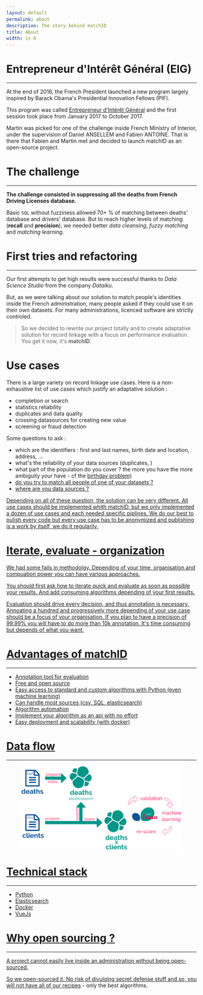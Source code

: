 ```yaml
---
layout: default
permalink: about
description: The story behind matchID
title: About
width: is-8
---
```


# Entrepreneur d'Intérêt Général (EIG)
----

At the end of 2016, the French President launched a new program largely inspired by Barack Obama's Presidential Innovation Fellows (PIF).

This program was called [Entrepreneur d'Intérêt Général](https://entrepreneur-interet-general.etalab.gouv.fr/) and the first session took place from January 2017 to October 2017.

Martin was picked for one of the challenge inside French Ministry of Interior, under the supervision of Daniel ANSELLEM and Fabien ANTOINE.
That is there that Fabien and Martin met and decided to launch matchID as an open-source project.

# The challenge
----

**The challenge consisted in suppressing all the deaths from French Driving Licenses database.**

Basic `SQL` without fuzziness allowed 70+ % of matching between deaths' database and drivers' database.
But to reach higher levels of matching (**recall** and **precision**), we needed better *data cleansing*, *fuzzy matching* and *matching learning*.

# First tries and refactoring
----

Our first attempts to get high results were successful thanks to *Data Science Studio* from the company *Dataiku*.

But, as we were talking about our solution to match people's identities inside the French administration, many people asked if they could use it on their own datasets. For many administrations, licenced software are strictly controled.

>  So we decided to rewrite our project totally and to create adaptative solution for record linkage with a focus on performance evaluation. You get it now, it's **matchID**.

# Use cases

There is a large variety on record linkage use cases. Here is a non-exhaustive list of use cases which justify an adaptative solution :

  * completion or search
  * statistics reliability
  * duplicates and data quality
  * crossing datasources for creating new value
  * screening or fraud detection

Some questions to ask :
  * which are the identifiers : first and last names, birth date and location, address, ...
  * what's the reliability of your data sources (duplicates, )
  * what part of the population do you cover ? the more you have the more ambiguity your have - cf the <a href="https://en.wikipedia.org/wiki/Birthday_problem"> birthday problem)
  * do you try to match all people of one of your datasets ?
  * where are you data sources ?

Depending on all of these question, the solution can be very different. All use cases should be implemented whith matchID, but we only implemented a dozen of use cases and each needed specific piplines. We do our best to pulish every code but every use case has to be anonymized and publishing is a work by itself, we do it regularily.

# Iterate, evaluate - organization

We had some fails in methodolgy. Depending of your time, organisation and compuation power you can have various approaches. 

You should first ask how to iterate quick and evaluate as soon as possible your results. And add consuming algorithms depending of your first results. 

Evaluation should drive every decision, and thus annotation is necessary. Annoating a hundred and progressively more depending of your use case should be a focus of your organisation. If you plan to have a precision of 99.99% you will have to do more than 10k annotation. It's time consuming but depends of what you want.

# Advantages of matchID
----

  * Annotation tool for evaluation
  * Free and open source
  * Easy access to standard and custom algorithms with Python (even machine learning) 
  * Can handle most sources (csv, SQL, elasticsearch)
  * Algorithm automation
  * Implement your algorithm as an api with no effort
  * Easy deployment and scalability (with docker)

# Data flow
----
<figure class="image is-8">
 <img src="assets/images/workflow.png">
</figure>

# Technical stack
----

  * Python
  * Elasticsearch
  * Docker
  * VueJs



# Why open sourcing ?
----

A project cannot easily live inside an administration without being open-sourced.

So we open-sourced it. No risk of divulging secret defense stuff and so, you will not have all of our [recipes](/recipes) - only the best algorithms.
